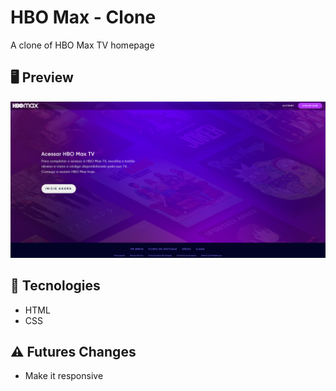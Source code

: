 # HBO Max - Clone

 A clone of HBO Max TV homepage
 
 ## 🖥 Preview
 <img src="images/readme.png" alt="foto-readme">
 
 ## 🚀 Tecnologies 
 * HTML
 * CSS

## ⚠️ Futures Changes
* Make it responsive 
